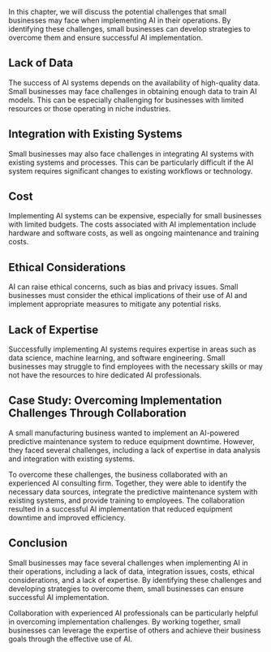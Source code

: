 

In this chapter, we will discuss the potential challenges that small businesses may face when implementing AI in their operations. By identifying these challenges, small businesses can develop strategies to overcome them and ensure successful AI implementation.

Lack of Data
------------

The success of AI systems depends on the availability of high-quality data. Small businesses may face challenges in obtaining enough data to train AI models. This can be especially challenging for businesses with limited resources or those operating in niche industries.

Integration with Existing Systems
---------------------------------

Small businesses may also face challenges in integrating AI systems with existing systems and processes. This can be particularly difficult if the AI system requires significant changes to existing workflows or technology.

Cost
----

Implementing AI systems can be expensive, especially for small businesses with limited budgets. The costs associated with AI implementation include hardware and software costs, as well as ongoing maintenance and training costs.

Ethical Considerations
----------------------

AI can raise ethical concerns, such as bias and privacy issues. Small businesses must consider the ethical implications of their use of AI and implement appropriate measures to mitigate any potential risks.

Lack of Expertise
-----------------

Successfully implementing AI systems requires expertise in areas such as data science, machine learning, and software engineering. Small businesses may struggle to find employees with the necessary skills or may not have the resources to hire dedicated AI professionals.

Case Study: Overcoming Implementation Challenges Through Collaboration
----------------------------------------------------------------------

A small manufacturing business wanted to implement an AI-powered predictive maintenance system to reduce equipment downtime. However, they faced several challenges, including a lack of expertise in data analysis and integration with existing systems.

To overcome these challenges, the business collaborated with an experienced AI consulting firm. Together, they were able to identify the necessary data sources, integrate the predictive maintenance system with existing systems, and provide training to employees. The collaboration resulted in a successful AI implementation that reduced equipment downtime and improved efficiency.

Conclusion
----------

Small businesses may face several challenges when implementing AI in their operations, including a lack of data, integration issues, costs, ethical considerations, and a lack of expertise. By identifying these challenges and developing strategies to overcome them, small businesses can ensure successful AI implementation.

Collaboration with experienced AI professionals can be particularly helpful in overcoming implementation challenges. By working together, small businesses can leverage the expertise of others and achieve their business goals through the effective use of AI.
